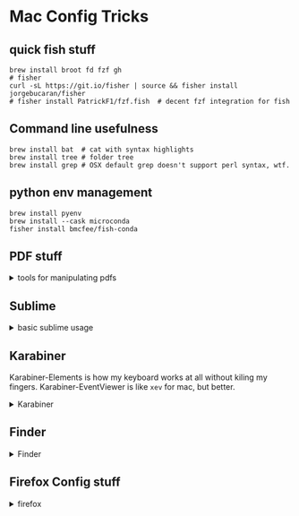 # Mac Config Tricks

## quick fish stuff

```fish
brew install broot fd fzf gh
# fisher
curl -sL https://git.io/fisher | source && fisher install jorgebucaran/fisher
# fisher install PatrickF1/fzf.fish  # decent fzf integration for fish
```

## Command line usefulness

```fish
brew install bat  # cat with syntax highlights
brew install tree # folder tree
brew install grep # OSX default grep doesn't support perl syntax, wtf.
```
## python env management

```fish
brew install pyenv
brew install --cask microconda
fisher install bmcfee/fish-conda
```

## PDF stuff

<details><summary>tools for manipulating pdfs</summary>

 ```
brew install mupdf-tools # this is kind of the bottom of every dependancy chain
```
check out `pdf.js`. I should add more to this

python's `PyMuPDF` seems to be the most well-maintained on that front.

</details>

## Sublime

<details><summary>basic sublime usage</summary>

 - there is a python console at `` ctrl+` ``
 - API reference is [here](https://www.sublimetext.com/docs/3/api_reference.html)
 - Don't use raw commands, use `view.run_command`
   - there's a decent list of available commands [here](https://sublime-text-unofficial-documentation.readthedocs.io/en/sublime-text-3/reference/commands.html)
  
```python
# get current open tab
view = sublime.active_window().active_view()
# wrap "insert at cursor" function
insert_fn = lambda s: view.run_command("insert", {"characters": s})
# insert some text
[insert_fn(f"test: {x}\n") for x in range(4)]
```


</details>

## Karabiner

Karabiner-Elements is how my keyboard works at all without kiling my fingers.
Karabiner-EventViewer is like `xev` for mac, but better.

<details><summary>Karabiner</summary>

- [Genesy's complex rule generator](https://genesy.github.io/karabiner-complex-rules-generator/) is a good how-to for making rules.
- Rules go to `~/.config/karabiner/assets/complex_modifications/<whatever>.json`
- Karabiner finds them pretty easily.

</details>

## Finder
<details><summary>Finder</summary>

### Hotkeys:

 - **hidden files** `⌘⇪.`
 - holding ⌥ while looking at the menus will show extra options and locations.
 - **GOTO** `⌘⇪g`

</details>

## Firefox Config stuff

<details><summary>firefox</summary>

### adding customization

- The entire browser view is html/css. 
- You can attach a remote debugger to it using [these instructions](https://developer.mozilla.org/en-US/docs/Tools/Browser_Toolbox)

**key files for adding css and javacsript**

Find your profile folder:
 - found by clicking "Profile Folder" in `about:support` (unlinkable - type `about:support` into the address bar)
 - Likely in `~/Library/Application\ Support/Firefox/Profiles/*/chrome/userContent.css` (you may need to create it)

**CSS**
  - find `$PROFILE_FOLDER/chrome/userContent.css` - it will reload every time you restart Firefox and runs at the **browser** level


**javascript**
  - my solution here sucks, requires reloading every browser refresh. There's a WONTFIX on this, which is frustrating.
  - create an addon. An addon is:
    - a `manifest.json`
    - a javascript file, which will execute any time the current `location` matches the regex in the manifest
      - **I haven't read the spec.** here are the roadbumps I've hit:
      - the javascript runs in its own scope, but shares a `document` variable

<details><summary>manifest.json</summary>

```json
{
  // the only required fields
  "manifest_version": 2,
  "name": "Firefox Explorer Tweaks",
  "version": "1.0",

  // the important magic
  "content_scripts": [
    {
      "matches": ["file:///*"],
      "js": ["my_script.js"]
    }
  ]
}
```

</details>


<details><summary>simple javascript</summary>

```javascript
// inject a little javascript to be executed by the page.
// you gotta createElement and then append or else it doesn't execute
const s = document.createElement("script")
s.innerHTML = `alert('test')`;
document.body.append(s)
```

</details>


### pdf settings

#### tweaks in `about:config`

for more info see @mozilla
[mozilla/pdf.js/web/ui_utils.js](https://github.com/mozilla/pdf.js/blob/master/web/ui_utils.js) and 
[mozilla/pdf.js/web/app_options.js](https://github.com/mozilla/pdf.js/blob/master/web/app_options.js)
```
  pdfjs.defaultZoomValue = 80%; // this stopped working recently, need to fix
  pdfjs.scrollModeOnLoad = 2;   // lays out pages left to right, with wrapping, as many wide as will fit.
  
  // I also set these two at some point, but I do not remember why.
  pdfjs.enabledCache.state = true;
  pdfjs.migrationVersion = 2;
```

#### UI

<details><summary>CSS</summary>

```css
/*userChrome.css*/
:root {
 --tab-toolbar-navbar-overlap: 0px !important; /* fix for full screen mode */
 --tab-min-height: 25px !important;
}
:root #tabbrowser-tabs {
 --tab-min-height: 25px !important;
}
#TabsToolbar {
  height: var(--tab-min-height) !important;
}
.bookmark-item .toolbarbutton-icon {
  display: none;
}

.toolbarbutton-icon[type="menu"] {
    display: block;
}

.tab-throbber-tabslist, .tab-throbber, .tab-icon-pending, .tab-icon-image, .tab-sharing-icon-overlay, .tab-icon-overlay {
    height: 8px;
    width: 8px;
}body {
  border: 1px solid var(--mid-way-color);
  background-color: var(--dark-accent);
  color: var(--light-accent-color);
}

h1 {
  border-bottom: 1px solid var(--light-accent-color);
}

body > table > tbody > tr:hover {
  outline: 1px solid var(--mid-way-color);
}

```

```css
/*ALTERNATIVE userContent.css*/

/**
 * CSS TWEAKS FOR pdf.js PDF VIEWER
 * Basic structure:
 *
 *    #outerContainer
 *    ├── #mainContainer
 *    │   ├── #toolbar
 *    │   └── #viewerContainer
 *    │       └── #viewer .pdfViewer[.scrollWrapped]
 *    │           └── .page
 *    ├── #sidebarContainer
 *    │   ├── #toolbarSidebar
 *    │   └── #sidebarContent
 *    │       ├── #thumbnailView
 *    │       ├── #outlineView
 *    │       │   ├── .treeItem
 *    │       │   │    ├── .treeItem
 *    ..........................
 *    │       │   │    └── .treeItem
 *    │       │   └── .treeItem
 *    │       ├── #attachmentsView
 *    │       └── #layersView
 *    └── #sidebarResizer
 */
html[dir="ltr"] .pdfViewer.scrollWrapped #viewer .page {
  margin: 0px;
  margin-left: -12px;
  margin-right: 0;
}

html[dir="ltr"] .pdfViewer .page {
    margin: 5px auto -3px auto !important;
    border: 1px solid gray !important;
}

html[dir="ltr"] .treeWithDeepNesting > .treeItem,
html[dir="ltr"] .treeItem > .treeItems {
    margin-left: -5px !important;
    border-left: 1px solid #444;
    padding-left: 15px !important;
}

html[dir="ltr"] .treeItem > a {
    max-height: 2em;
    overflow: hidden;
    margin: -4px 0 0 0 !important;
    border-bottom: 1px solid black;
    text-overflow: ellipsis;
    white-space: nowrap !important;
}

html[dir="ltr"] .treeItemToggler::before {
    right: -2px !important;
    top: -2px;
}

html[dir="ltr"] #sidebarContent,
html[dir="ltr"] #outlineView,
html[dir="ltr"] #attachmentsView,
html[dir="ltr"] #layersView {
  overflow-x: scroll !important;
}

html[dir="ltr"] .spread .page,
html[dir="ltr"] .pdfViewer.scrollHorizontal .page,
html[dir="ltr"] .pdfViewer.scrollWrapped .page,
html[dir="ltr"] .pdfViewer.scrollHorizontal .spread,
html[dir="ltr"] .pdfViewer.scrollWrapped .spread {
  vertical-align: top !important;
}


html[dir="ltr"] #outerContainer #sidebarContainer #sidebarContent #outlineView > .treeItem {
  font-weight: bold;
  padding: 0 !important;
  margin-bottom: 0px !important;
  margin-top: 1em !important;
  padding-left: 15px !important;
}


html[dir="ltr"] #outerContainer #sidebarContainer #sidebarContent #outlineView .treeItem .treeItem {
  font-weight: normal;
  margin: 0px;
  padding-top: 0px;
  padding-bottom: 0px;
  line-height: 0em;
}

html[dir="ltr"] #outerContainer #sidebarContainer #sidebarContent #outlineView .treeItem > a {
  line-height: 1em;
}

```

```css
/*userContent.css*/
/**
 * CSS TWEAKS FOR pdf.js PDF VIEWER
 * Basic structure:
 *
 *    #outerContainer
 *    ├── #mainContainer
 *    │   ├── #toolbar
 *    │   └── #viewerContainer
 *    │       └── #viewer .pdfViewer[.scrollWrapped]
 *    ├── #sidebarContainer
 *    │   ├── #toolbarSidebar
 *    │   └── #sidebarContent
 *    │       ├── #thumbnailView
 *    │       ├── #outlineView
 *    │       │   ├── .treeItem
 *    │       │   │    ├── .treeItem
 *    ..........................
 *    │       │   │    └── .treeItem
 *    │       │   └── .treeItem
 *    │       ├── #attachmentsView
 *    │       └── #layersView
 *    └── #sidebarResizer
 */
 /* TODO: this css is not sufficiently guarded against attaching when it shouldn't!*/
.pdfViewer.scrollWrapped #viewer .page {
  margin: 0px;
  margin-left: -12px;
  margin-right: 0;
}

.pdfViewer .page {
    margin: 5px auto -3px auto !important;
    border: 1px solid gray !important;
}

html[dir="ltr"] .treeWithDeepNesting > .treeItem, html[dir="ltr"] .treeItem > .treeItems {
    margin-left: -5px !important;
    border-left: 1px solid #444;
    padding-left: 15px !important;
}

.treeItem > a {
    max-height: 2em;
    overflow: hidden;
    margin: -4px 0 0 0 !important;
    border-bottom: 1px solid black;
    text-overflow: ellipsis;
    white-space: nowrap !important;
}

html[dir="ltr"] .treeItemToggler::before {
    right: -2px !important;
    top: -2px;
}

#sidebarContent, #outlineView, #attachmentsView, #layersView {
  overflow-x: scroll !important;
}

```
</details>
<details>
